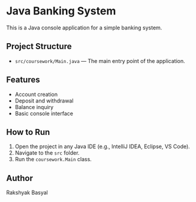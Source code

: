 # Java Banking System

This is a Java console application for a simple banking system.

## Project Structure

- `src/coursework/Main.java` — The main entry point of the application.

## Features

- Account creation
- Deposit and withdrawal
- Balance inquiry
- Basic console interface

## How to Run

1. Open the project in any Java IDE (e.g., IntelliJ IDEA, Eclipse, VS Code).
2. Navigate to the `src` folder.
3. Run the `coursework.Main` class.

## Author

Rakshyak Basyal

